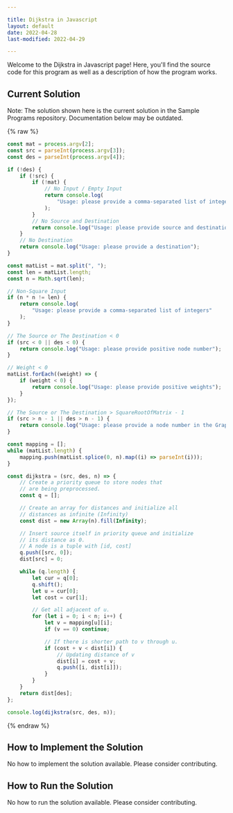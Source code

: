 ```yaml
---

title: Dijkstra in Javascript
layout: default
date: 2022-04-28
last-modified: 2022-04-29

---
```


Welcome to the Dijkstra in Javascript page! Here, you'll find the source code for this program as well as a description of how the program works.

## Current Solution

Note: The solution shown here is the current solution in the Sample Programs repository. Documentation below may be outdated.

{% raw %}

```Javascript
const mat = process.argv[2];
const src = parseInt(process.argv[3]);
const des = parseInt(process.argv[4]);

if (!des) {
    if (!src) {
        if (!mat) {
            // No Input / Empty Input
            return console.log(
                "Usage: please provide a comma-separated list of integers"
            );
        }
        // No Source and Destination
        return console.log("Usage: please provide source and destination");
    }
    // No Destination
    return console.log("Usage: please provide a destination");
}

const matList = mat.split(", ");
const len = matList.length;
const n = Math.sqrt(len);

// Non-Square Input
if (n * n != len) {
    return console.log(
        "Usage: please provide a comma-separated list of integers"
    );
}

// The Source or The Destination < 0
if (src < 0 || des < 0) {
    return console.log("Usage: please provide positive node number");
}

// Weight < 0
matList.forEach((weight) => {
    if (weight < 0) {
        return console.log("Usage: please provide positive weights");
    }
});

// The Source or The Destination > SquareRootOfMatrix - 1
if (src > n - 1 || des > n - 1) {
    return console.log("Usage: please provide a node number in the Graph");
}

const mapping = [];
while (matList.length) {
    mapping.push(matList.splice(0, n).map((i) => parseInt(i)));
}

const dijkstra = (src, des, n) => {
    // Create a priority queue to store nodes that
    // are being preprocessed.
    const q = [];

    // Create an array for distances and initialize all
    // distances as infinite (Infinity)
    const dist = new Array(n).fill(Infinity);

    // Insert source itself in priority queue and initialize
    // its distance as 0.
    // A node is a tuple with [id, cost]
    q.push([src, 0]);
    dist[src] = 0;

    while (q.length) {
        let cur = q[0];
        q.shift();
        let u = cur[0];
        let cost = cur[1];

        // Get all adjacent of u.
        for (let i = 0; i < n; i++) {
            let v = mapping[u][i];
            if (v == 0) continue;

            // If there is shorter path to v through u.
            if (cost + v < dist[i]) {
                // Updating distance of v
                dist[i] = cost + v;
                q.push([i, dist[i]]);
            }
        }
    }
    return dist[des];
};

console.log(dijkstra(src, des, n));

```

{% endraw %}

## How to Implement the Solution

No how to implement the solution available. Please consider contributing.

## How to Run the Solution

No how to run the solution available. Please consider contributing.